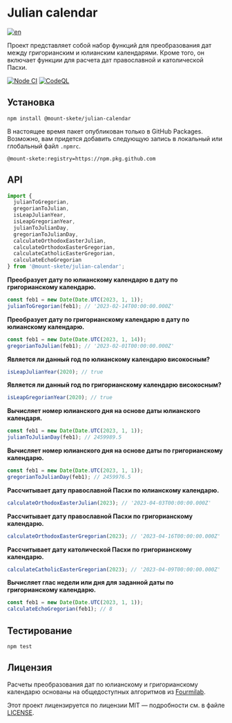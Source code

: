 # Julian calendar

[![en](https://img.shields.io/badge/lang-en-red.svg)](README.md)

Проект представляет собой набор функций для преобразования дат между григорианским и юлианским календарями.
Кроме того, он включает функции для расчета дат православной и католической Пасхи.

[![Node CI](https://github.com/Mount-Skete/julian-calendar-js/actions/workflows/node-ci.yml/badge.svg)](https://github.com/Mount-Skete/julian-calendar-js/actions/workflows/node-ci.yml)
[![CodeQL](https://github.com/Mount-Skete/julian-calendar-js/actions/workflows/github-code-scanning/codeql/badge.svg)](https://github.com/Mount-Skete/julian-calendar-js/actions/workflows/github-code-scanning/codeql)

## Установка
```shell
npm install @mount-skete/julian-calendar
```
В настоящее время пакет опубликован только в GitHub Packages. Возможно, вам придется добавить следующую запись в локальный или глобальный файл `.npmrc`.
```properties
@mount-skete:registry=https://npm.pkg.github.com
```

## API

```JavaScript
import {
  julianToGregorian,
  gregorianToJulian,
  isLeapJulianYear,
  isLeapGregorianYear,
  julianToJulianDay,
  gregorianToJulianDay,
  calculateOrthodoxEasterJulian,
  calculateOrthodoxEasterGregorian,
  calculateCatholicEasterGregorian,
  calculateEchoGregorian
} from '@mount-skete/julian-calendar';
```

**Преобразует дату по юлианскому календарю в дату по григорианскому календарю.**
```JavaScript
const feb1 = new Date(Date.UTC(2023, 1, 1));
julianToGregorian(feb1); // '2023-02-14T00:00:00.000Z'
```

**Преобразует дату по григорианскому календарю в дату по юлианскому календарю.**
```JavaScript
const feb1 = new Date(Date.UTC(2023, 1, 14));
gregorianToJulian(feb1); // '2023-02-01T00:00:00.000Z'
```

**Является ли данный год по юлианскому календарю високосным?**
```JavaScript
isLeapJulianYear(2020); // true
```

**Является ли данный год по григорианскому календарю високосным?**
```JavaScript
isLeapGregorianYear(2020); // true
```

**Вычисляет номер юлианского дня на основе даты юлианского календаря.**
```JavaScript
const feb1 = new Date(Date.UTC(2023, 1, 1));
julianToJulianDay(feb1); // 2459989.5
```

**Вычисляет номер юлианского дня на основе даты по григорианскому календарю.**
```JavaScript
const feb1 = new Date(Date.UTC(2023, 1, 1));
gregorianToJulianDay(feb1); // 2459976.5
```

**Рассчитывает дату православной Пасхи по юлианскому календарю.**
```JavaScript
calculateOrthodoxEasterJulian(2023); // '2023-04-03T00:00:00.000Z'
```

**Рассчитывает дату православной Пасхи по григорианскому календарю.**
```JavaScript
calculateOrthodoxEasterGregorian(2023); // '2023-04-16T00:00:00.000Z'
```

**Рассчитывает дату католической Пасхи по григорианскому календарю.**
```JavaScript
calculateCatholicEasterGregorian(2023); // '2023-04-09T00:00:00.000Z'
```

**Вычисляет глас недели или дня для заданной даты по григорианскому календарю.**
```JavaScript
const feb1 = new Date(Date.UTC(2023, 1, 1));
calculateEchoGregorian(feb1); // 8
```

## Тестирование
```shell
npm test
```

## Лицензия
Расчеты преобразования дат по юлианскому и григорианскому календарю основаны на общедоступных алгоритмов из [Fourmilab](https://www.fourmilab.ch/documents/calendar/).

Этот проект лицензируется по лицензии MIT — подробности см. в файле [LICENSE](LICENSE).
